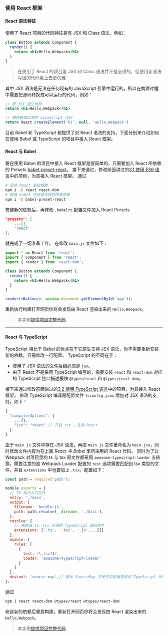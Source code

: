 ### 使用 React 框架

#### React 语法特征
使用了 React 项目的代码特征是有 JSX 和 Class 语法，例如：
```jsx
class Button extends Component {
  render() {
    return <h1>Hello,Webpack</h1>
  }
}
```
> 在使用了 React 的项目里 JSX 和 Class 语法并不是必须的，但使用新语法写出的代码看上去更优雅

其中 JSX 语法是无法在任何现有的 JavaScript 引擎中运行的，所以在构建过程中需要把源码转换成可以运行的代码，例如：
```jsx
// 原 JSX 语法代码
return <h1>Hello,Webpack</h1>

// 被转换成正常的 JavaScript 代码
return React.createElement('h1', null, 'Hello,Webpack')
```

目前 Babel 和 TypeScript 都提供了对 React 语法的支持，下面分别来介绍如何在使用 Babel 或 TypeScript 的项目中接入 React 框架。

#### React 与 Babel
要在使用 Babel 的项目中接入 React 框架是很简单的，只需要加入 React 所依赖的 Presets [babel-preset-react](https://babeljs.io/docs/plugins/preset-react/)。
接下来通过，修改前面讲过的[3.1 使用 ES6 语言](3.1使用ES6语言.md)中的项目，为其接入 React 框架。
通过
```bash
# 安装 React 基础依赖
npm i -D react react-dom
# 安装 babel 完成语法转换所需依赖
npm i -D babel-preset-react
```
安装新的依赖后，再修改 `.babelrc` 配置文件加入 React Presets
```json
"presets": [
    ...[],
    "react"
],
```
就完成了一切准备工作。
在修改 `main.js` 文件如下：
```jsx
import * as React from 'react';
import { Component } from 'react';
import { render } from 'react-dom';

class Button extends Component {
  render() {
    return <h1>Hello,Webpack</h1>
  }
}

render(<Button/>, window.document.getElementById('app'));
```
重新执行构建打开网页你将会发现由 React 渲染出来的 `Hello,Webpack`。

> 本实例[提供项目完整代码](https://github.com/gwuhaolin/dive-into-webpack/tree/master/codes/3.4使用React框架Babel)

-----

#### React 与 TypeScript
TypeScript 相比于 Babel 的优点在于它原生支持 JSX 语法，你不需要重新安装新的依赖，只需修改一行配置。
TypeScript 的不同在于：

- 使用了 JSX 语法的文件后缀必须是 `jsx`。
- 由于 React 不是采用 TypeScript 编写的，需要安装 `react` 和 `react-dom` 对应的 TypeScript 接口描述模块 `@types/react` 和 `@types/react-dom`。

接下来通过修改前面讲过的[3.2 使用 TypeScript 语言](3.2使用TypeScript语言.md)中的项目，为其接入 React 框架。
修改 TypeScript 编译器配置文件 `tsconfig.json` 增加对 JSX 语法的支持，如下：
```js
{
  "compilerOptions": {
    ...{},
    "jsx": "react" // 开启 jsx ，支持 React
  }
}
```
由于 `main.js` 文件中存在 JSX 语法，再把 `main.js` 文件重命名为 `main.jsx`，同时修改文件内容为在上面 *React 与 Babel* 里所采用的 React 代码。
同时为了让 Webpack 对项目里的 ts 与 tsx 原文件都采用 `awesome-typescript-loader` 去转换，需要注意的是 Webpack Loader 配置的 `test` 选项需要匹配到 tsx 类型的文件，并且 `extensions` 中也要加上 `.tsx`，配置如下：
```js
const path = require('path');

module.exports = {
  // TS 执行入口文件
  entry: './main',
  output: {
    filename: 'bundle.js',
    path: path.resolve(__dirname, './dist'),
  },
  resolve: {
    // 先尝试 ts，tsx 后缀的 TypeScript 源码文件 
    extensions: ['.ts', '.tsx', '.js',...[]] 
  },
  module: {
    rules: [
      {
        test: /\.tsx?$/,
        loader: 'awesome-typescript-loader'
      }
    ]
  },
  devtool: 'source-map',// 输出 SourceMap 方便在浏览器里调试 TypeScript 代码
};
```
通过
```bash
npm i react react-dom @types/react @types/react-dom
```
安装新的依赖后重启构建，重新打开网页你将会发现由 React 渲染出来的 `Hello,Webpack`。

> 本实例[提供项目完整代码](https://github.com/gwuhaolin/dive-into-webpack/tree/master/codes/3.4使用React框架TypeScript)
